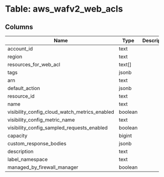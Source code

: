 
# Table: aws_wafv2_web_acls

## Columns
| Name        | Type           | Description  |
| ------------- | ------------- | -----  |
|account_id|text||
|region|text||
|resources_for_web_acl|text[]||
|tags|jsonb||
|arn|text||
|default_action|jsonb||
|resource_id|text||
|name|text||
|visibility_config_cloud_watch_metrics_enabled|boolean||
|visibility_config_metric_name|text||
|visibility_config_sampled_requests_enabled|boolean||
|capacity|bigint||
|custom_response_bodies|jsonb||
|description|text||
|label_namespace|text||
|managed_by_firewall_manager|boolean||
